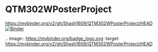 # QTM302WPosterProject
https://mybinder.org/v2/gh/Shash1609/QTM302WPosterProject/HEAD
[![Binder](https://mybinder.org/badge_logo.svg)](https://mybinder.org/v2/gh/Shash1609/QTM302WPosterProject/HEAD)
 
 
 .. image:: https://mybinder.org/badge_logo.svg
 :target: https://mybinder.org/v2/gh/Shash1609/QTM302WPosterProject/HEAD
